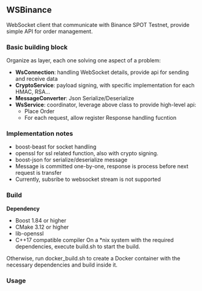 ## WSBinance

WebSocket client that communicate with Binance SPOT Testnet, 
provide simple API for order management.

### Basic building block

Organize as layer, each one solving one aspect of a problem:

- **WsConnection**: handling WebSocket details, provide api for sending and receive data
- **CryptoService**: payload signing, with specific implementation for each HMAC, RSA...
- **MessageConverter**: Json Serialize/Deserialize
- **WsService**: coordinator, leverage above class to provide high-level api:
  - Place Order
  - For each request, allow register Response handling fucntion

### Implementation notes
- boost-beast for socket handling
- openssl for ssl related function, also with crypto signing.
- boost-json for serialize/deserialize message
- Message is committed one-by-one, response is process before next request is transfer
- Currently, subsribe to websocket stream is not supported

### Build
**Dependency**

- Boost 1.84 or higher
- CMake 3.12 or higher
- lib-openssl
- C++17 compatible compiler
On a *nix system with the required dependencies, execute build.sh to start the build.

Otherwise, run docker_build.sh to create a Docker container with the necessary dependencies and build inside it.

### Usage



